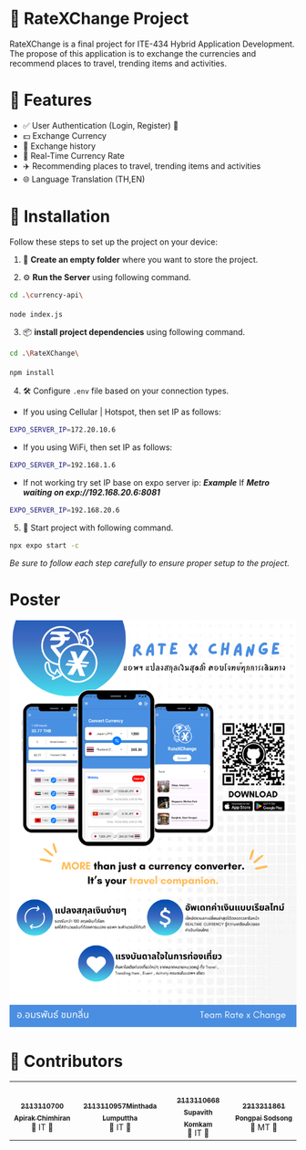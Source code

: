 # 🎯 RateXChange Project
RateXChange is a final project for ITE-434 Hybrid Application Development. The propose of this application is to exchange the currencies and recommend places to travel, trending items and activities.

# 🌟 Features
  - ✅ User Authentication (Login, Register) 🔑
  - 💵 Exchange Currency
  - 📜 Exchange history
  - 💎 Real-Time Currency Rate
  - ✈️ Recommending places to travel, trending items and activities
  - 🌐 Language Translation (TH,EN)

# 🔧 Installation
Follow these steps to set up the project on your device:
1. 📁 **Create an empty folder** where you want to store the project.

2. ⚙️ **Run the Server** using following command.
```bash
cd .\currency-api\

node index.js
```
3. 📦 **install project dependencies** using following command.
```bash
cd .\RateXChange\

npm install
```
4. 🛠️ Configure `.env` file based on your connection types.
  - If you using Cellular | Hotspot, then set IP as follows:
```bash
EXPO_SERVER_IP=172.20.10.6
```
  - If you using WiFi, then set IP as follows:
```bash
EXPO_SERVER_IP=192.168.1.6
```
  - If not working try set IP base on expo server ip:
  ***Example*** If ***Metro waiting on exp://192.168.20.6:8081***
```bash
EXPO_SERVER_IP=192.168.20.6
```
5. 🚀 Start project with following command.
```bash
npx expo start -c
```
*Be sure to follow each step carefully to ensure proper setup to the project.*
# Poster
![RateXChange](Documents/posterV4.png)

# 🤝 Contributors
<table align="center">
  <tr>
    <td align="center">
      <a href="https://github.com/username">
        <img src="https://avatars.githubusercontent.com/Emperor13" width="200px;" alt=""/>
        <br />
        <sub><b>2113110700 Apirak Chimhiran</b></sub>
      </a>
      <br />
      🎉  IT  🎉  
    </td>
     <td align="center">
      <a href="https://github.com/username">
        <img src="https://avatars.githubusercontent.com/MasterAvocado1150" width="200px;" alt=""/>
        <br />
        <sub><b>2113110957Minthada Lumputtha</b></sub>
      </a>
      <br />
      🚀  IT  🚀
    </td>
     <td align="center">
      <a href="https://github.com/username">
        <img src="https://avatars.githubusercontent.com/SupavithLOL" width="200px;" alt=""/>
        <br />
        <sub><b>2113110668 Supavith Komkam</b></sub>
      </a>
      <br />
       🎉  IT  🎉  
    </td>
     <td align="center">
      <a href="https://github.com/username">
        <img src="https://avatars.githubusercontent.com/Pongpaii" width="200px;" alt=""/>
        <br />
        <sub><b>2213211861 Pongpai Sodsong</b></sub>
      </a>
      <br />
       🚀  MT  🚀
    </td>
  </tr>
</table>
